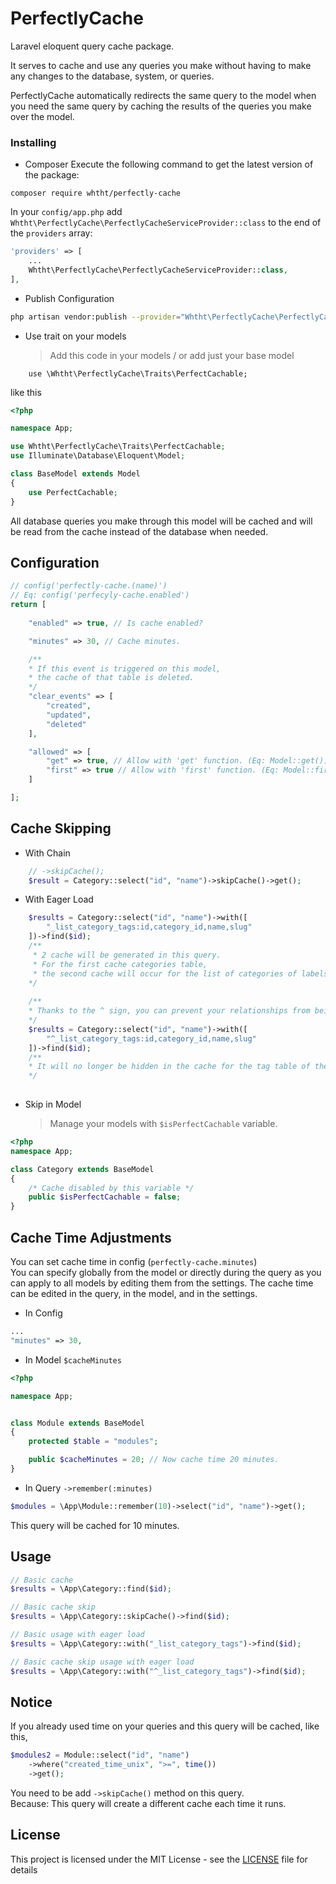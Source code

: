 # PerfectlyCache

Laravel eloquent query cache package.

It serves to cache and use any queries you make without having to make any changes to the database, system, or queries.

PerfectlyCache automatically redirects the same query to the model when you need the same query by caching the results of the queries you make over the model.

### Installing

- Composer
Execute the following command to get the latest version of the package:
```
composer require whtht/perfectly-cache
```

In your `config/app.php` add `Whtht\PerfectlyCache\PerfectlyCacheServiceProvider::class` to the end of the `providers` array:

```php
'providers' => [
    ...
    Whtht\PerfectlyCache\PerfectlyCacheServiceProvider::class,
],
```

- Publish Configuration
````bash
php artisan vendor:publish --provider="Whtht\PerfectlyCache\PerfectlyCacheServiceProvider"
````

- Use trait on your models 
    >Add this code in your models / or add just your base model

```
    use \Whtht\PerfectlyCache\Traits\PerfectCachable;
```
like this
````php
<?php

namespace App;

use Whtht\PerfectlyCache\Traits\PerfectCachable;
use Illuminate\Database\Eloquent\Model;

class BaseModel extends Model
{
    use PerfectCachable;
}

````

All database queries you make through this model will be cached and will be read from the cache instead of the database when needed.

## Configuration
````php
// config('perfectly-cache.(name)')
// Eq: config('perfecyly-cache.enabled')
return [
    
    "enabled" => true, // Is cache enabled?

    "minutes" => 30, // Cache minutes.

    /**
    * If this event is triggered on this model,
    * the cache of that table is deleted.
    */
    "clear_events" => [
        "created",
        "updated",
        "deleted"
    ],

    "allowed" => [
        "get" => true, // Allow with 'get' function. (Eq: Model::get())
        "first" => true // Allow with 'first' function. (Eq: Model::first(); Model::find(); Model::findOrFail() )
    ]

];
````

## Cache Skipping
- With Chain 
```php
    // ->skipCache();
    $result = Category::select("id", "name")->skipCache()->get();
```
- With Eager Load
```php
    $results = Category::select("id", "name")->with([
        "_list_category_tags:id,category_id,name,slug"
    ])->find($id);
    /**
     * 2 cache will be generated in this query.
     * For the first cache categories table,
     * the second cache will occur for the list of categories of labels.
    */ 
    
    /**
    * Thanks to the ^ sign, you can prevent your relationships from being cached.
    */
    $results = Category::select("id", "name")->with([
        "^_list_category_tags:id,category_id,name,slug"
    ])->find($id);
    /**
    * It will no longer be hidden in the cache for the tag table of the categories.
    */
   
```
- Skip in Model
    >Manage your models with ``$isPerfectCachable`` variable.
```php
<?php
namespace App;

class Category extends BaseModel
{
    /* Cache disabled by this variable */
    public $isPerfectCachable = false;
}
```

## Cache Time Adjustments
You can set cache time in config (``perfectly-cache.minutes``)  
You can specify globally from the model or directly during the query as you can apply to all models by editing them from the settings.
The cache time can be edited in the query, in the model, and in the settings.

- In Config
```php
...
"minutes" => 30,

```
- In Model ``$cacheMinutes``
```php
<?php

namespace App;


class Module extends BaseModel
{
    protected $table = "modules";

    public $cacheMinutes = 20; // Now cache time 20 minutes.
}
```

- In Query ``->remember(:minutes)``

```php
$modules = \App\Module::remember(10)->select("id", "name")->get();
```
This query will be cached for 10 minutes.

## Usage

````php
// Basic cache
$results = \App\Category::find($id);

// Basic cache skip
$results = \App\Category::skipCache()->find($id);

// Basic usage with eager load
$results = \App\Category::with("_list_category_tags")->find($id);

// Basic cache skip usage with eager load
$results = \App\Category::with("^_list_category_tags")->find($id);

````

## Notice

If you already used time on your queries and this query will be cached, like this,
```php
$modules2 = Module::select("id", "name")
    ->where("created_time_unix", ">=", time())
    ->get();
```

You need to be add ``->skipCache()`` method on this query.   
Because: This query will create a different cache each time it runs.

## License

This project is licensed under the MIT License - see the [LICENSE](LICENSE) file for details

